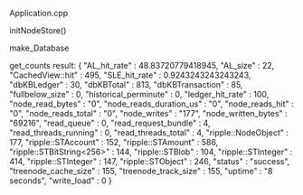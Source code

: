 Application.cpp

initNodeStore()

make_Database

get_counts result: {
   "AL_hit_rate" : 48.83720779418945,
   "AL_size" : 22,
   "CachedView::hit" : 495,
   "SLE_hit_rate" : 0.9243243243243243,
   "dbKBLedger" : 30,
   "dbKBTotal" : 813,
   "dbKBTransaction" : 85,
   "fullbelow_size" : 0,
   "historical_perminute" : 0,
   "ledger_hit_rate" : 100,
   "node_read_bytes" : "0",
   "node_reads_duration_us" : "0",
   "node_reads_hit" : "0",
   "node_reads_total" : "0",
   "node_writes" : "177",
   "node_written_bytes" : "69216",
   "read_queue" : 0,
   "read_request_bundle" : 4,
   "read_threads_running" : 0,
   "read_threads_total" : 4,
   "ripple::NodeObject" : 177,
   "ripple::STAccount" : 152,
   "ripple::STAmount" : 586,
   "ripple::STBitString<256>" : 144,
   "ripple::STBlob" : 104,
   "ripple::STInteger<unsigned int>" : 414,
   "ripple::STInteger<unsigned short>" : 147,
   "ripple::STObject" : 246,
   "status" : "success",
   "treenode_cache_size" : 155,
   "treenode_track_size" : 155,
   "uptime" : "8 seconds",
   "write_load" : 0
}
